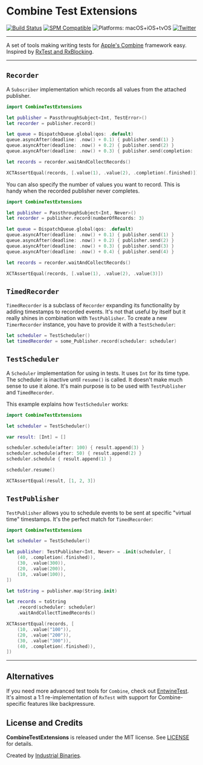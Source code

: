 # Combine Test Extensions 

[![Build Status](https://github.com/industrialbinaries/CombineTestExtensions/workflows/Tests/badge.svg)](https://github.com/industrialbinaries/CombineTestExtensions)
[![SPM Compatible](https://img.shields.io/badge/spm-compatible-brightgreen.svg?style=flat)](https://swift.org/package-manager)
![Platforms: macOS+iOS+tvOS ](https://img.shields.io/badge/platforms-macOS%20iOS%20tvOS-brightgreen.svg?style=flat)
[![Twitter](https://img.shields.io/badge/twitter-@i_binaries-blue.svg?style=flat)](https://twitter.com/i_binaries)

---

A set of tools making writing tests for [Apple's Combine](https://developer.apple.com/documentation/combine) framework easy. Inspired by [RxTest and RxBlocking](https://github.com/ReactiveX/RxSwift/blob/master/Documentation/UnitTests.md).

---

## `Recorder`

A `Subscriber` implementation which records all values from the attached publisher.

```swift
import CombineTestExtensions

let publisher = PassthroughSubject<Int, TestError>()
let recorder = publisher.record()

let queue = DispatchQueue.global(qos: .default)
queue.asyncAfter(deadline: .now() + 0.1) { publisher.send(1) }
queue.asyncAfter(deadline: .now() + 0.2) { publisher.send(2) }
queue.asyncAfter(deadline: .now() + 0.3) { publisher.send(completion: .finished) }

let records = recorder.waitAndCollectRecords()

XCTAssertEqual(records, [.value(1), .value(2), .completion(.finished)])
```

You can also specify the number of values you want to record. This is handy when the recorded publisher never completes.

```swift
import CombineTestExtensions

let publisher = PassthroughSubject<Int, Never>()
let recorder = publisher.record(numberOfRecords: 3)

let queue = DispatchQueue.global(qos: .default)
queue.asyncAfter(deadline: .now() + 0.1) { publisher.send(1) }
queue.asyncAfter(deadline: .now() + 0.2) { publisher.send(2) }
queue.asyncAfter(deadline: .now() + 0.3) { publisher.send(3) }
queue.asyncAfter(deadline: .now() + 0.4) { publisher.send(4) }

let records = recorder.waitAndCollectRecords()

XCTAssertEqual(records, [.value(1), .value(2), .value(3)])
```

## `TimedRecorder`

`TimedRecorder` is a subclass of `Recorder` expanding its functionality by adding timestamps to recorded events. It's not that useful by itself but it really shines in combination with `TestPublisher`. To create a new `TimerRecorder` instance, you have to provide it with a `TestScheduler`:

```swift
let scheduler = TestScheduler()
let timedRecorder = some_Publisher.record(scheduler: scheduler)
```

## `TestScheduler`

A `Scheduler` implementation for using in tests. It uses `Int` for its time type. The scheduler is inactive until `resume()` is called. It doesn't make much sense to use it alone. It's main purpose is to be used with `TestPublisher` and `TimedRecorder`.

This example explains how `TestScheduler` works:
```swift
import CombineTestExtensions

let scheduler = TestScheduler()

var result: [Int] = []

scheduler.schedule(after: 100) { result.append(3) }
scheduler.schedule(after: 50) { result.append(2) }
scheduler.schedule { result.append(1) }

scheduler.resume()

XCTAssertEqual(result, [1, 2, 3])
```

## `TestPublisher`

`TestPublisher` allows you to schedule events to be sent at specific "virtual time" timestamps. It's the perfect match for `TimedRecorder`:

```swift
import CombineTestExtensions

let scheduler = TestScheduler()

let publisher: TestPublisher<Int, Never> = .init(scheduler, [
    (40, .completion(.finished)),
    (30, .value(300)),
    (20, .value(200)),
    (10, .value(100)),
])

let toString = publisher.map(String.init)

let records = toString
    .record(scheduler: scheduler)
    .waitAndCollectTimedRecords()

XCTAssertEqual(records, [
    (10, .value("100")),
    (20, .value("200")),
    (30, .value("300")),
    (40, .completion(.finished)),
])
```

---

## Alternatives

If you need more advanced test tools for `Combine`, check out [EntwineTest](https://github.com/tcldr/Entwine/blob/master/Assets/EntwineTest/README.md). It's almost a 1:1 re-implementation of `RxTest` with support for Combine-specific features like backpressure.

## License and Credits

**CombineTestExtensions** is released under the MIT license. See [LICENSE](https://github.com/industrialbinaries/CombineTestExtensions/blob/master/LICENSE) for details.

Created by [Industrial Binaries](https://industrial-binaries.co).
